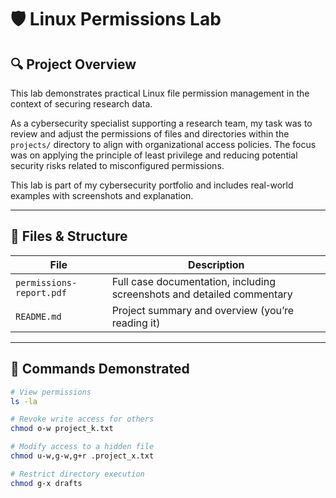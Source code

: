 # 🛡️ Linux Permissions Lab

## 🔍 Project Overview

This lab demonstrates practical Linux file permission management in the context of securing research data.

As a cybersecurity specialist supporting a research team, my task was to review and adjust the permissions of files and directories within the `projects/` directory to align with organizational access policies. The focus was on applying the principle of least privilege and reducing potential security risks related to misconfigured permissions.

This lab is part of my cybersecurity portfolio and includes real-world examples with screenshots and explanation.

---

## 📁 Files & Structure

| File                     | Description |
|--------------------------|-------------|
| `permissions-report.pdf` | Full case documentation, including screenshots and detailed commentary |
| `README.md`              | Project summary and overview (you’re reading it) |

---

## 🔧 Commands Demonstrated

```bash
# View permissions
ls -la

# Revoke write access for others
chmod o-w project_k.txt

# Modify access to a hidden file
chmod u-w,g-w,g+r .project_x.txt

# Restrict directory execution
chmod g-x drafts
